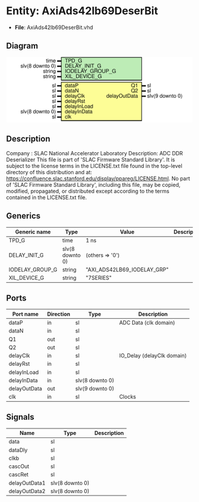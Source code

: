 # Entity: AxiAds42lb69DeserBit

- **File**: AxiAds42lb69DeserBit.vhd
## Diagram

![Diagram](AxiAds42lb69DeserBit.svg "Diagram")
## Description

Company    : SLAC National Accelerator Laboratory
Description: ADC DDR Deserializer
This file is part of 'SLAC Firmware Standard Library'.
It is subject to the license terms in the LICENSE.txt file found in the
top-level directory of this distribution and at:
   https://confluence.slac.stanford.edu/display/ppareg/LICENSE.html.
No part of 'SLAC Firmware Standard Library', including this file,
may be copied, modified, propagated, or distributed except according to
the terms contained in the LICENSE.txt file.
## Generics

| Generic name    | Type            | Value                       | Description |
| --------------- | --------------- | --------------------------- | ----------- |
| TPD_G           | time            | 1 ns                        |             |
| DELAY_INIT_G    | slv(8 downto 0) | (others => '0')             |             |
| IODELAY_GROUP_G | string          | "AXI_ADS42LB69_IODELAY_GRP" |             |
| XIL_DEVICE_G    | string          | "7SERIES"                   |             |
## Ports

| Port name    | Direction | Type            | Description                |
| ------------ | --------- | --------------- | -------------------------- |
| dataP        | in        | sl              | ADC Data (clk domain)      |
| dataN        | in        | sl              |                            |
| Q1           | out       | sl              |                            |
| Q2           | out       | sl              |                            |
| delayClk     | in        | sl              | IO_Delay (delayClk domain) |
| delayRst     | in        | sl              |                            |
| delayInLoad  | in        | sl              |                            |
| delayInData  | in        | slv(8 downto 0) |                            |
| delayOutData | out       | slv(9 downto 0) |                            |
| clk          | in        | sl              | Clocks                     |
## Signals

| Name          | Type            | Description |
| ------------- | --------------- | ----------- |
| data          | sl              |             |
| dataDly       | sl              |             |
| clkb          | sl              |             |
| cascOut       | sl              |             |
| cascRet       | sl              |             |
| delayOutData1 | slv(8 downto 0) |             |
| delayOutData2 | slv(8 downto 0) |             |
